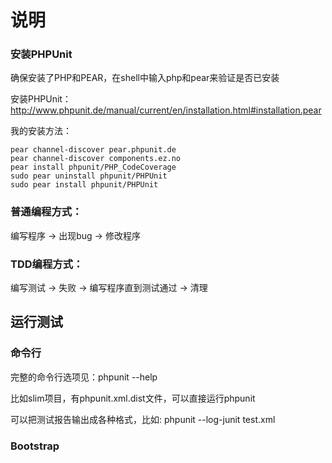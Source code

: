 说明
===


### 安装PHPUnit

确保安装了PHP和PEAR，在shell中输入php和pear来验证是否已安装

安装PHPUnit： http://www.phpunit.de/manual/current/en/installation.html#installation.pear

我的安装方法：

	pear channel-discover pear.phpunit.de
	pear channel-discover components.ez.no
	pear install phpunit/PHP_CodeCoverage
	sudo pear uninstall phpunit/PHPUnit
	sudo pear install phpunit/PHPUnit


### 普通编程方式：

编写程序 -> 出现bug -> 修改程序

### TDD编程方式： 

编写测试 -> 失败 -> 编写程序直到测试通过 -> 清理


## 运行测试
### 命令行

完整的命令行选项见：phpunit --help

比如slim项目，有phpunit.xml.dist文件，可以直接运行phpunit

可以把测试报告输出成各种格式，比如: phpunit --log-junit test.xml

### Bootstrap





